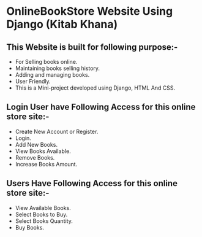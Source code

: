 # OnlineBookStore Website Using Django (Kitab Khana)
## This Website is built for following purpose:-

* For Selling books online.
* Maintaining books selling history.
* Adding and managing books.
* User Friendly.
* This is a Mini-project developed using Django, HTML And CSS.

## Login User have Following Access for this online store site:-
* Create New Account or Register.
* Login.
* Add New Books.
* View Books Available.
* Remove Books.
* Increase Books Amount.

## Users Have Following Access for this online store site:-
* View Available Books.
* Select Books to Buy.
* Select Books Quantity.
* Buy Books.
